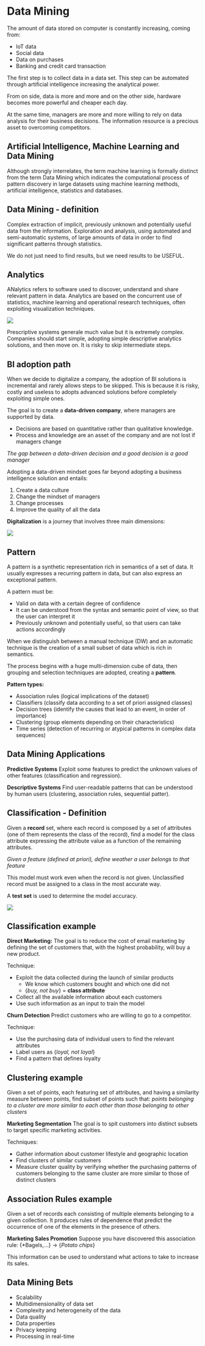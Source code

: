 # Data Mining

The amount of data stored on computer is constantly increasing, coming from:
- IoT data
- Social data
- Data on purchases
- Banking and credit card transaction

The first step is to collect data in a data set. This step can be automated through artificial intelligence increasing the analytical power.

From on side, data is more and more and on the other side, hardware becomes more powerful and cheaper each day.

At the same time, managers are more and more willing to rely on data analysis for their business decisions.
The information resource is a precious asset to overcoming competitors. 

## Artificial Intelligence, Machine Learning and Data Mining

Although strongly interrelates, the term machine learning is formally distinct from the term Data Mining which indicates the computational process of pattern discovery in large datasets using machine learning methods, artificial intelligence, statistics and databases. 

## Data Mining - definition

Complex extraction of implicit, previously unknown and potentially useful data from the information.
Exploration and analysis, using automated and semi-automatic systems, of large amounts of data in order to find significant patterns through statistics. 

We do not just need to find results, but we need results to be USEFUL. 

## Analytics

ANalytics refers to software used to discover, understand and share relevant pattern in data.
Analytics are based on the concurrent use of statistics, machine learning and operational research techniques, often exploiting visualization techniques. 

![](BI.jpg)

Prescriptive systems generale much value but it is extremely complex. Companies should start simple, adopting simple descriptive analytics solutions, and then move on. 
It is risky to skip intermediate steps.

## BI adoption path

When we decide to digitalize a company, the adoption of BI solutions is incremental and rarely allows steps to be skipped.
This is because it is risky, costly and useless to adopts advanced solutions before completely exploiting simple ones. 

The goal is to create a **data-driven company**, where managers are supported by data. 
- Decisions are based on quantitative rather than qualitative knowledge.
- Process and knowledge are an asset of the company and are not lost if managers change

*The gap between a data-driven decision and a good decision is a good manager*

Adopting a data-driven mindset goes far beyond adopting a business intelligence solution and entails:
1. Create a data culture
2. Change the mindset of managers
3. Change processes
4. Improve the quality of all the data

**Digitalization** is a journey that involves three main dimensions:

![](DT.jpg)

## Pattern

A pattern is a synthetic representation rich in semantics of a set of data. It usually expresses a recurring pattern in data, but can also express an exceptional pattern.

A pattern must be:
- Valid on data with a certain degree of confidence
- It can be understood from the syntax and semantic point of view, so that the user can interpret it
- Previously unknown and potentially useful, so that users can take actions accordingly

When we distinguish between a manual technique (DW) and an automatic technique is the creation of a small subset of data which is rich in semantics.

The process begins with a huge multi-dimension cube of data, then grouping and selection techniques are adopted, creating a **pattern**.

**Pattern types:**
- Association rules (logical implications of the dataset)
- Classifiers (classify data according to a set of priori assigned classes)
- Decision trees (identify the causes that lead to an event, in order of importance)
- Clustering (group elements depending on their characteristics)
- Time series (detection of recurring or atypical patterns in complex data sequences)

## Data Mining Applications

**Predictive Systems**
Exploit some features to predict the unknown values of other features (classification and regression).

**Descriptive Systems**
Find user-readable patterns that can be understood by human users (clustering, association rules, sequential patter).

## Classification - Definition

Given a **record** set, where each record is composed by a set of attributes (one of them represents the class of the record), find a model for the class attribute expressing the attribute value as a function of the remaining attributes.

*Given a feature (defined at priori), define weather a user belongs to that feature*

This model must work even when the record is not given. Unclassified record must be assigned to a class in the most accurate way.

A **test set** is used to determine the model accuracy.

![](test.jpg)

## Classification example

**Direct Marketing:**
The goal is to reduce the cost of email marketing by defining the set of customers that, with the highest probability, will buy a new product.

Technique:
- Exploit the data collected during the launch of similar products
    - We know which customers bought and which one did not
    - {*buy, not buy*} = **class attribute**
- Collect all the available information about each customers
- Use such information as an input to train the model

**Churn Detection**
Predict customers who are willing to go to a competitor.

Technique:
- Use the purchasing data of individual users to find the relevant attributes
- Label users as {*loyal, not loyal*}
- Find a pattern that defines loyalty

## Clustering example

Given a set of points, each featuring set of attributes, and having a similarity measure between points, find subset of points such that:
*points belonging to a cluster are more similar to each other than those belonging to other clusters*

**Marketing Segmentation**
The goal is to spit customers into distinct subsets to target specific marketing activities.

Techniques:
- Gather information about customer lifestyle and geographic location
- Find clusters of similar customers
- Measure cluster quality by verifying whether the purchasing patterns of customers belonging to the same cluster are more similar to those of distinct clusters

## Association Rules example

Given a set of records each consisting of multiple elements belonging to a given collection.
It produces rules of dependence that predict the occurrence of one of the elements in the presence of others.

**Marketing Sales Promotion**
Suppose you have discovered this association rule:
{*Bagels,...} -> {*Potato chips*}

This information can be used to understand what actions to take to increase its sales. 

## Data Mining Bets
- Scalability
- Multidimensionality of data set
- Complexity and heterogeneity of the data
- Data quality
- Data properties
- Privacy keeping
- Processing in real-time



